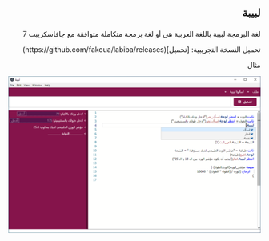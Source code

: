 <h2>
<p dir='rtl' align='right'>
لبيبة
</p>
</h2>

<p dir='rtl' align='right'>
لغة البرمجة لبيبة باللغة العربية هي أو لغة برمجة متكاملة متوافقة مع جافاسكريبت 7
</p>

<p dir='rtl' align='right'>
تحميل النسخة التجريبية: [تحميل](https://github.com/fakoua/labiba/releases) 
</p>

<p dir='rtl' align='right'>
مثال
</p>

![مثال](https://raw.githubusercontent.com/fakoua/labiba/master/resources/example.png)
